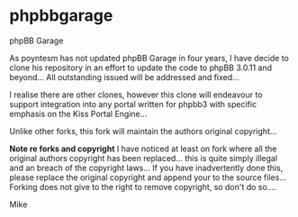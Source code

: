 phpbbgarage
===========

phpBB Garage

As poyntesm has not updated phpBB Garage in four years, I have decide to clone his repository in an effort to update the code to phpBB 3.0.11 and beyond...
All outstanding issued will be addressed and fixed...

I realise there are other clones, however this clone will endeavour to support integration into any portal written for phpbb3 with specific emphasis on the Kiss Portal Engine...


Unlike other forks, this fork will maintain the authors original copyright...


**Note re forks and copyright** 
I have noticed at least on fork where all the original authors copyright has been replaced... this is quite simply illegal and an breach of the copyright laws...
If you have inadvertently done this, please replace the original copyright and append your to the source files...
Forking does not give to the right to remove copyright, so don't do so....

Mike
